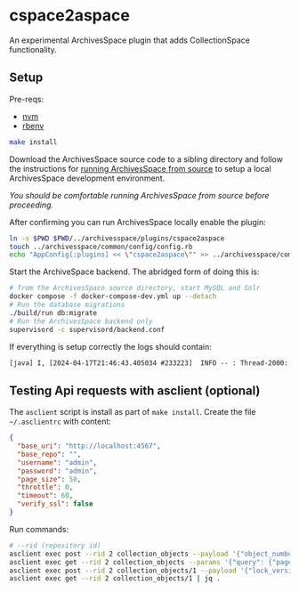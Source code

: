 # cspace2aspace

An experimental ArchivesSpace plugin that adds CollectionSpace functionality.

## Setup

Pre-reqs:

- [nvm](https://github.com/nvm-sh/nvm)
- [rbenv](https://github.com/rbenv/rbenv)

```bash
make install
```

Download the ArchivesSpace source code to a sibling directory and follow the
instructions for [running ArchivesSpace from source](https://archivesspace.github.io/tech-docs/development/dev.html)
to setup a local ArchivesSpace development environment.

_You should be comfortable running ArchivesSpace from source before proceeding._

After confirming you can run ArchivesSpace locally enable the plugin:

```bash
ln -s $PWD $PWD/../archivesspace/plugins/cspace2aspace
touch ../archivesspace/common/config/config.rb
echo "AppConfig[:plugins] << \"cspace2aspace\"" >> ../archivesspace/common/config/config.rb
```

Start the ArchiveSpace backend. The abridged form of doing this is:

```bash
# from the ArchivesSpace source directory, start MySQL and Solr
docker compose -f docker-compose-dev.yml up --detach
# Run the database migrations
./build/run db:migrate
# Run the ArchivesSpace backend only
supervisord -c supervisord/backend.conf
```

If everything is setup correctly the logs should contain:

```txt
[java] I, [2024-04-17T21:46:43.405034 #233223]  INFO -- : Thread-2000: The cspace2aspace plugin is enabled.
```

## Testing Api requests with asclient (optional)

The `asclient` script is install as part of `make install`. Create the file
`~/.asclientrc` with content:

```json
{
  "base_uri": "http://localhost:4567",
  "base_repo": "",
  "username": "admin",
  "password": "admin",
  "page_size": 50,
  "throttle": 0,
  "timeout": 60,
  "verify_ssl": false
}
```

Run commands:

```bash
# --rid (repository id)
asclient exec post --rid 2 collection_objects --payload '{"object_number": "123", "title": "ArchivesSpace"}'
asclient exec get --rid 2 collection_objects --params '{"query": {"page": 1}}' | jq .
asclient exec post --rid 2 collection_objects/1 --payload '{"lock_version": 0, "object_number": "456", "title": "CollectionSpace"}'
asclient exec get --rid 2 collection_objects/1 | jq .
```
